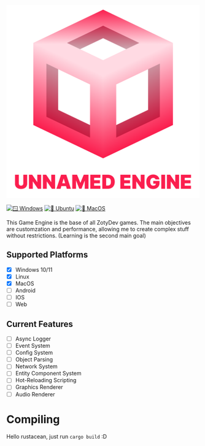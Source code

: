 <p align="center">
    <img src="resource/branding/unnamed_engine.png?raw=true" alt="Unnamed Engine">
</p>

[![🪟 Windows](https://github.com/UnnamedEngine/UnnamedEngine/actions/workflows/Windows.yml/badge.svg)](https://github.com/UnnamedEngine/UnnamedEngine/actions/workflows/Windows.yml)
[![🐧 Ubuntu](https://github.com/UnnamedEngine/UnnamedEngine/actions/workflows/Ubuntu.yml/badge.svg)](https://github.com/UnnamedEngine/UnnamedEngine/actions/workflows/Ubuntu.yml)
[![🍎 MacOS](https://github.com/UnnamedEngine/UnnamedEngine/actions/workflows/MacOS.yml/badge.svg)](https://github.com/UnnamedEngine/UnnamedEngine/actions/workflows/MacOS.yml)

This Game Engine is the base of all ZotyDev games. The main objectives are customzation and performance, allowing me to create complex stuff without restrictions. (Learning is the second main goal)

## Supported Platforms
- [x] Windows 10/11
- [x] Linux
- [x] MacOS
- [ ] Android
- [ ] IOS
- [ ] Web

## Current Features
- [ ] Async Logger
- [ ] Event System
- [ ] Config System
- [ ] Object Parsing
- [ ] Network System
- [ ] Entity Component System
- [ ] Hot-Reloading Scripting
- [ ] Graphics Renderer
- [ ] Audio Renderer

# Compiling

Hello rustacean, just run `cargo build` :D
